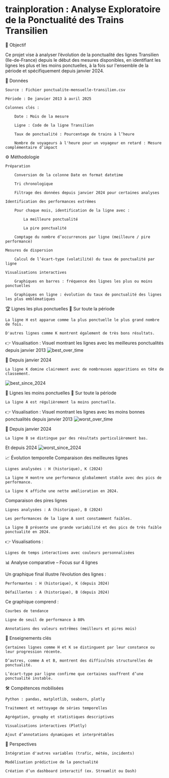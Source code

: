 # trainploration : Analyse Exploratoire de la Ponctualité des Trains Transilien

🎯 Objectif

Ce projet vise à analyser l’évolution de la ponctualité des lignes Transilien (Ile-de-France) depuis le début des mesures disponibles, en identifiant les lignes les plus et les moins ponctuelles, à la fois sur l'ensemble de la période et spécifiquement depuis janvier 2024.

🧩 Données

    Source : Fichier ponctualite-mensuelle-transilien.csv

    Période : De janvier 2013 à avril 2025

    Colonnes clés :

        Date : Mois de la mesure

        Ligne : Code de la ligne Transilien

        Taux de ponctualité : Pourcentage de trains à l’heure

        Nombre de voyageurs à l'heure pour un voyageur en retard : Mesure complémentaire d’impact

⚙️ Méthodologie

    Préparation

        Conversion de la colonne Date en format datetime

        Tri chronologique

        Filtrage des données depuis janvier 2024 pour certaines analyses

    Identification des performances extrêmes

        Pour chaque mois, identification de la ligne avec :

            La meilleure ponctualité

            La pire ponctualité

        Comptage du nombre d’occurrences par ligne (meilleure / pire performance)

    Mesures de dispersion

        Calcul de l’écart-type (volatilité) du taux de ponctualité par ligne

    Visualisations interactives

        Graphiques en barres : fréquence des lignes les plus ou moins ponctuelles

        Graphiques en ligne : évolution du taux de ponctualité des lignes les plus emblématiques

🏆 Lignes les plus ponctuelles
📅 Sur toute la période

    La ligne H est apparue comme la plus ponctuelle le plus grand nombre de fois.

    D'autres lignes comme K montrent également de très bons résultats.

👉 Visualisation :
Visuel montrant les lignes avec les meilleures ponctualités depuis janvier 2013
![best_over_time](https://github.com/user-attachments/assets/4eb2ec7a-d70f-4003-b934-b2819463b3c7)


📆 Depuis janvier 2024

    La ligne K domine clairement avec de nombreuses apparitions en tête de classement.
![best_since_2024](https://github.com/user-attachments/assets/27ae069f-92a8-4380-a61f-3ea9fc63f2bf)

🚨 Lignes les moins ponctuelles
📅 Sur toute la période

    La ligne A est régulièrement la moins ponctuelle.

👉 Visualisation :
Visuel montrant les lignes avec les moins bonnes ponctualités depuis janvier 2013
![worst_over_time](https://github.com/user-attachments/assets/420581de-c001-4c75-b8f2-ab00ad99ff16)

📆 Depuis janvier 2024

    La ligne B se distingue par des résultats particulièrement bas.

Et depuis 2024
![worst_since_2024](https://github.com/user-attachments/assets/d9bd4034-d521-4408-97fd-69a16a47bc9d)

📈 Évolution temporelle
Comparaison des meilleures lignes

    Lignes analysées : H (historique), K (2024)

    La ligne H montre une performance globalement stable avec des pics de performance.

    La ligne K affiche une nette amélioration en 2024.

Comparaison des pires lignes

    Lignes analysées : A (historique), B (2024)

    Les performances de la ligne A sont constamment faibles.

    La ligne B présente une grande variabilité et des pics de très faible ponctualité en 2024.

👉 Visualisations :

    Lignes de temps interactives avec couleurs personnalisées

📊 Analyse comparative – Focus sur 4 lignes

Un graphique final illustre l’évolution des lignes :

    Performantes : H (historique), K (depuis 2024)

    Défaillantes : A (historique), B (depuis 2024)

Ce graphique comprend :

    Courbes de tendance

    Ligne de seuil de performance à 80%

    Annotations des valeurs extrêmes (meilleurs et pires mois)

📌 Enseignements clés

    Certaines lignes comme H et K se distinguent par leur constance ou leur progression récente.

    D’autres, comme A et B, montrent des difficultés structurelles de ponctualité.

    L’écart-type par ligne confirme que certaines souffrent d’une ponctualité instable.

🛠️ Compétences mobilisées

    Python : pandas, matplotlib, seaborn, plotly

    Traitement et nettoyage de séries temporelles

    Agrégation, groupby et statistiques descriptives

    Visualisations interactives (Plotly)

    Ajout d’annotations dynamiques et interprétables

🔮 Perspectives

    Intégration d'autres variables (trafic, météo, incidents)

    Modélisation prédictive de la ponctualité

    Création d’un dashboard interactif (ex. Streamlit ou Dash)
